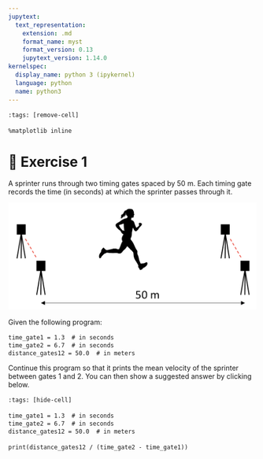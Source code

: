 ```yaml
---
jupytext:
  text_representation:
    extension: .md
    format_name: myst
    format_version: 0.13
    jupytext_version: 1.14.0
kernelspec:
  display_name: python 3 (ipykernel)
  language: python
  name: python3
---
```


```{code-cell} ipython3
:tags: [remove-cell]

%matplotlib inline
```

# 💪 Exercise 1

A sprinter runs through two timing gates spaced by 50 m. Each timing gate records the time (in seconds) at which the sprinter passes through it.

![exercices_illustration -width:normal](_static/images/exercise_timing_gates.png)

Given the following program:

```
time_gate1 = 1.3  # in seconds
time_gate2 = 6.7  # in seconds
distance_gates12 = 50.0  # in meters
```

Continue this program so that it prints the mean velocity of the sprinter between gates 1 and 2. You can then show a suggested answer by clicking below.

```{code-cell} ipython3
:tags: [hide-cell]

time_gate1 = 1.3  # in seconds
time_gate2 = 6.7  # in seconds
distance_gates12 = 50.0  # in meters

print(distance_gates12 / (time_gate2 - time_gate1))
```
